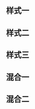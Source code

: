 ## 样式一

<hollowOut-circle/>

## 样式二

<hollowOut-twoCircles/>

## 样式三

<hollowOut-manyCircles/>

## 混合一
<hollowOut-composeTreee/>

## 混合二

<hollowOut-composeMany/>


